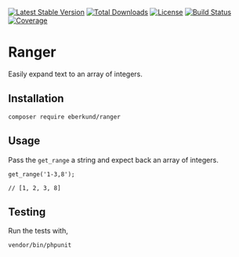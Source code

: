 [![Latest Stable Version](https://poser.pugx.org/eberkund/ranger/v/stable)](https://packagist.org/packages/eberkund/ranger)
[![Total Downloads](https://poser.pugx.org/eberkund/ranger/downloads)](https://packagist.org/packages/eberkund/ranger)
[![License](https://poser.pugx.org/eberkund/ranger/license)](https://packagist.org/packages/eberkund/ranger)
[![Build Status](https://travis-ci.org/eberkund/ranger.svg?branch=master)](https://travis-ci.org/eberkund/ranger)
[![Coverage](https://codecov.io/gh/eberkund/ranger/branch/master/graph/badge.svg)](https://codecov.io/gh/eberkund/ranger)

# Ranger

Easily expand text to an array of integers.

## Installation

```
composer require eberkund/ranger
```

## Usage

Pass the `get_range` a string and expect back an array of integers.

```
get_range('1-3,8');

// [1, 2, 3, 8]
```

## Testing

Run the tests with,

```
vendor/bin/phpunit
```
